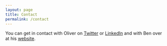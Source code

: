 ```yaml
---
layout: page
title: Contact
permalink: /contact
---
```


You can get in contact with Oliver on [Twitter](https://twitter.com/bates_oliver) or [LinkedIn](https://www.linkedin.com/in/batesoliver/) and with Ben over at his [website](http://ben.kirman.org). 
